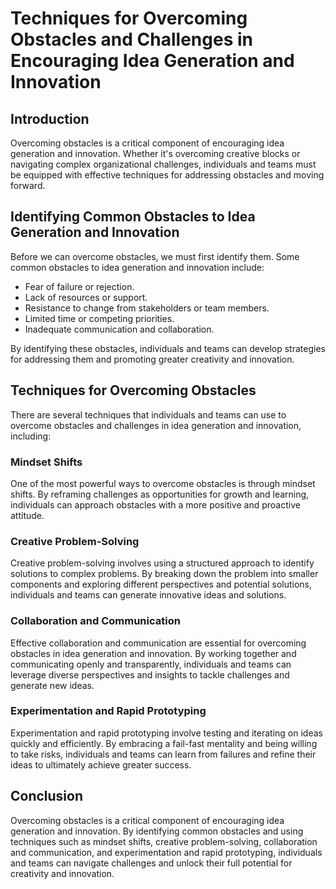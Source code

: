 Techniques for Overcoming Obstacles and Challenges in Encouraging Idea Generation and Innovation
=================================================================================================================================

Introduction
------------

Overcoming obstacles is a critical component of encouraging idea generation and innovation. Whether it's overcoming creative blocks or navigating complex organizational challenges, individuals and teams must be equipped with effective techniques for addressing obstacles and moving forward.

Identifying Common Obstacles to Idea Generation and Innovation
--------------------------------------------------------------

Before we can overcome obstacles, we must first identify them. Some common obstacles to idea generation and innovation include:

* Fear of failure or rejection.
* Lack of resources or support.
* Resistance to change from stakeholders or team members.
* Limited time or competing priorities.
* Inadequate communication and collaboration.

By identifying these obstacles, individuals and teams can develop strategies for addressing them and promoting greater creativity and innovation.

Techniques for Overcoming Obstacles
-----------------------------------

There are several techniques that individuals and teams can use to overcome obstacles and challenges in idea generation and innovation, including:

### Mindset Shifts

One of the most powerful ways to overcome obstacles is through mindset shifts. By reframing challenges as opportunities for growth and learning, individuals can approach obstacles with a more positive and proactive attitude.

### Creative Problem-Solving

Creative problem-solving involves using a structured approach to identify solutions to complex problems. By breaking down the problem into smaller components and exploring different perspectives and potential solutions, individuals and teams can generate innovative ideas and solutions.

### Collaboration and Communication

Effective collaboration and communication are essential for overcoming obstacles in idea generation and innovation. By working together and communicating openly and transparently, individuals and teams can leverage diverse perspectives and insights to tackle challenges and generate new ideas.

### Experimentation and Rapid Prototyping

Experimentation and rapid prototyping involve testing and iterating on ideas quickly and efficiently. By embracing a fail-fast mentality and being willing to take risks, individuals and teams can learn from failures and refine their ideas to ultimately achieve greater success.

Conclusion
----------

Overcoming obstacles is a critical component of encouraging idea generation and innovation. By identifying common obstacles and using techniques such as mindset shifts, creative problem-solving, collaboration and communication, and experimentation and rapid prototyping, individuals and teams can navigate challenges and unlock their full potential for creativity and innovation.

